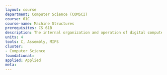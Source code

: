 ```yaml
---
layout: course 
department: Computer Science (COMSCI)
course: 61C
course-name: Machine Structures
prerequisites: CS 61B
description: The internal organization and operation of digital computers. Machine architecture, support for high-level languages (logic, arithmetic, instruction sequencing) and operating systems (I/O, interrupts, memory management, process switching). Elements of computer logic design. Tradeoffs involved in fundamental architectural design decisions.
units: 4
tools: C, Assembly, MIPS
cluster:
- Computer Science
foundational: 
applied: Applied
meta: 
---
```

